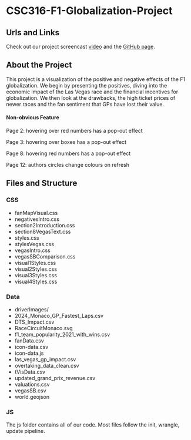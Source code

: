 # CSC316-F1-Globalization-Project

## Urls and Links

Check out our project screencast [video](https://youtu.be/-Z5MlNmHH2k) and the [GitHub page](https://hridanshkhaitan.github.io/F1-Globalization-Project/).

## About the Project

This project is a visualization of the positive and negative effects of the F1 globalization. 
We begin by presenting the positives, diving into the economic impact of the Las Vegas race and the financial incentives for globalization.
We then look at the drawbacks, the high ticket prices of newer races and the fan sentiment that GPs have lost their value.

#### Non-obvious Feature

Page 2: hovering over red numbers has a pop-out effect

Page 3: hovering over boxes has a pop-out effect

Page 8: hovering red numbers has a pop-out effect

Page 12: authors circles change colours on refresh

## Files and Structure

### CSS

- fanMapVisual.css
- negativesIntro.css
- section2Introduction.css
- section8VegasText.css
- styles.css
- stylesVegas.css
- vegasIntro.css
- vegasSBComparison.css
- visual1Styles.css
- visual2Styles.css
- visual3Styles.css
- visual4Styles.css



### Data

- driverImages/
- 2024_Monaco_GP_Fastest_Laps.csv
- DTS_Impact.csv
- RaceCircuitMonaco.svg
- f1_team_popularity_2021_with_wins.csv
- fanData.csv
- icon-data.csv
- icon-data.js
- las_vegas_gp_impact.csv
- overtaking_data_clean.csv
- tVisData.csv
- updated_grand_prix_revenue.csv
- valuations.csv
- vegasSB.csv
- world.geojson


### JS

The js folder contains all of our code. Most files follow the init, wrangle, update pipeline.
